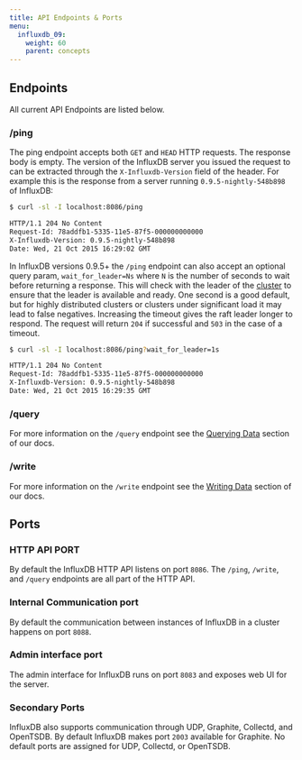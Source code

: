 ```yaml
---
title: API Endpoints & Ports
menu:
  influxdb_09:
    weight: 60
    parent: concepts
---
```


## Endpoints

All current API Endpoints are listed below.

### /ping

The ping endpoint accepts both `GET` and `HEAD` HTTP requests.
The response body is empty.
The version of the InfluxDB server you issued the request to can be extracted through the `X-Influxdb-Version` field of the header.
For example this is the response from a server running `0.9.5-nightly-548b898` of InfluxDB:

```sh
$ curl -sl -I localhost:8086/ping

HTTP/1.1 204 No Content
Request-Id: 78addfb1-5335-11e5-87f5-000000000000
X-Influxdb-Version: 0.9.5-nightly-548b898
Date: Wed, 21 Oct 2015 16:29:02 GMT
```

In InfluxDB versions 0.9.5+ the `/ping` endpoint can also accept an optional query param, `wait_for_leader=Ns` where `N` is the number of seconds to wait before returning a response.
This will check with the leader of the [cluster](/influxdb/v0.9/concepts/glossary/#cluster) to ensure that the leader is available and ready.
One second is a good default, but for highly distributed clusters or clusters under significant load it may lead to false negatives.
Increasing the timeout gives the raft leader longer to respond.
The request will return `204` if successful and `503` in the case of a timeout.

```sh
$ curl -sl -I localhost:8086/ping?wait_for_leader=1s

HTTP/1.1 204 No Content
Request-Id: 78addfb1-5335-11e5-87f5-000000000000
X-Influxdb-Version: 0.9.5-nightly-548b898
Date: Wed, 21 Oct 2015 16:29:35 GMT
```

### /query
For more information on the `/query` endpoint see the [Querying Data](/influxdb/v0.9/guides/querying_data/) section of our docs.

### /write
For more information on the `/write` endpoint see the [Writing Data](/influxdb/v0.9/guides/writing_data/) section of our docs.

## Ports

### HTTP API PORT

By default the InfluxDB HTTP API listens on port `8086`.
The `/ping`, `/write`, and `/query` endpoints are all part of the HTTP API.

### Internal Communication port

By default the communication between instances of InfluxDB in a cluster happens on port `8088`.

### Admin interface port

The admin interface for InfluxDB runs on port `8083` and exposes web UI for the server.

### Secondary Ports

InfluxDB also supports communication through UDP, Graphite, Collectd, and OpenTSDB.
By default InfluxDB makes port `2003` available for Graphite.
No default ports are assigned for UDP, Collectd, or OpenTSDB.

